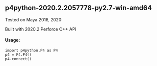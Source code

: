 ## p4python-2020.2.2057778-py2.7-win-amd64
Tested on Maya 2018, 2020

Built with 2020.2 Perforce C++ API

#### Usage:
```
import p4python.P4 as P4
p4 = P4.P4()
p4.connect()
```
